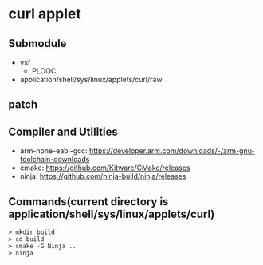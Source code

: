 # curl applet

## Submodule
- vsf
  - PLOOC
- application/shell/sys/linux/applets/curl/raw

## patch

## Compiler and Utilities
- arm-none-eabi-gcc: https://developer.arm.com/downloads/-/arm-gnu-toolchain-downloads
- cmake: https://github.com/Kitware/CMake/releases
- ninja: https://github.com/ninja-build/ninja/releases

## Commands(current directory is application/shell/sys/linux/applets/curl)
```
> mkdir build
> cd build
> cmake -G Ninja ..
> ninja
```
